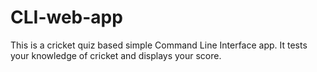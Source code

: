 # CLI-web-app
This is a cricket quiz based simple Command Line Interface app. It tests your knowledge of cricket and displays your score. 
